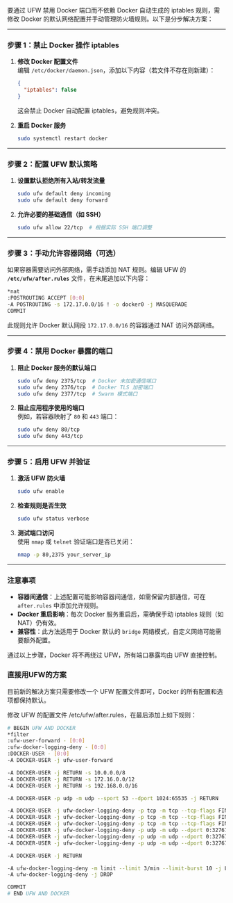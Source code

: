 

要通过 UFW 禁用 Docker 端口而不依赖 Docker 自动生成的 iptables 规则，需修改 Docker 的默认网络配置并手动管理防火墙规则。以下是分步解决方案：

---

### **步骤 1：禁止 Docker 操作 iptables**
1. **修改 Docker 配置文件**  
   编辑 `/etc/docker/daemon.json`，添加以下内容（若文件不存在则新建）：
   ```json
   {
     "iptables": false
   }
   ```
   这会禁止 Docker 自动配置 iptables，避免规则冲突。

2. **重启 Docker 服务**  
   ```bash
   sudo systemctl restart docker
   ```

---

### **步骤 2：配置 UFW 默认策略**
1. **设置默认拒绝所有入站/转发流量**  
   ```bash
   sudo ufw default deny incoming
   sudo ufw default deny forward
   ```

2. **允许必要的基础通信（如 SSH）**  
   ```bash
   sudo ufw allow 22/tcp  # 根据实际 SSH 端口调整
   ```

---

### **步骤 3：手动允许容器网络（可选）**
如果容器需要访问外部网络，需手动添加 NAT 规则。编辑 UFW 的 **`/etc/ufw/after.rules`** 文件，在末尾追加以下内容：
```bash
*nat
:POSTROUTING ACCEPT [0:0]
-A POSTROUTING -s 172.17.0.0/16 ! -o docker0 -j MASQUERADE
COMMIT
```
此规则允许 Docker 默认网段 `172.17.0.0/16` 的容器通过 NAT 访问外部网络。

---

### **步骤 4：禁用 Docker 暴露的端口**
1. **阻止 Docker 服务的默认端口**  
   ```bash
   sudo ufw deny 2375/tcp  # Docker 未加密通信端口
   sudo ufw deny 2376/tcp  # Docker TLS 加密端口
   sudo ufw deny 2377/tcp  # Swarm 模式端口
   ```

2. **阻止应用程序使用的端口**  
   例如，若容器映射了 `80` 和 `443` 端口：
   ```bash
   sudo ufw deny 80/tcp
   sudo ufw deny 443/tcp
   ```

---

### **步骤 5：启用 UFW 并验证**
1. **激活 UFW 防火墙**  
   ```bash
   sudo ufw enable
   ```

2. **检查规则是否生效**  
   ```bash
   sudo ufw status verbose
   ```

3. **测试端口访问**  
   使用 `nmap` 或 `telnet` 验证端口是否已关闭：
   ```bash
   nmap -p 80,2375 your_server_ip
   ```

---

### **注意事项**
- **容器间通信**：上述配置可能影响容器间通信，如需保留内部通信，可在 `after.rules` 中添加允许规则。
- **Docker 重启影响**：每次 Docker 服务重启后，需确保手动 iptables 规则（如 NAT）仍有效。
- **兼容性**：此方法适用于 Docker 默认的 `bridge` 网络模式，自定义网络可能需要额外配置。

通过以上步骤，Docker 将不再绕过 UFW，所有端口暴露均由 UFW 直接控制。


### 直接用UFW的方案
目前新的解决方案只需要修改一个 UFW 配置文件即可，Docker 的所有配置和选项都保持默认。

修改 UFW 的配置文件 /etc/ufw/after.rules，在最后添加上如下规则：
```bash
# BEGIN UFW AND DOCKER
*filter
:ufw-user-forward - [0:0]
:ufw-docker-logging-deny - [0:0]
:DOCKER-USER - [0:0]
-A DOCKER-USER -j ufw-user-forward

-A DOCKER-USER -j RETURN -s 10.0.0.0/8
-A DOCKER-USER -j RETURN -s 172.16.0.0/12
-A DOCKER-USER -j RETURN -s 192.168.0.0/16

-A DOCKER-USER -p udp -m udp --sport 53 --dport 1024:65535 -j RETURN

-A DOCKER-USER -j ufw-docker-logging-deny -p tcp -m tcp --tcp-flags FIN,SYN,RST,ACK SYN -d 192.168.0.0/16
-A DOCKER-USER -j ufw-docker-logging-deny -p tcp -m tcp --tcp-flags FIN,SYN,RST,ACK SYN -d 10.0.0.0/8
-A DOCKER-USER -j ufw-docker-logging-deny -p tcp -m tcp --tcp-flags FIN,SYN,RST,ACK SYN -d 172.16.0.0/12
-A DOCKER-USER -j ufw-docker-logging-deny -p udp -m udp --dport 0:32767 -d 192.168.0.0/16
-A DOCKER-USER -j ufw-docker-logging-deny -p udp -m udp --dport 0:32767 -d 10.0.0.0/8
-A DOCKER-USER -j ufw-docker-logging-deny -p udp -m udp --dport 0:32767 -d 172.16.0.0/12

-A DOCKER-USER -j RETURN

-A ufw-docker-logging-deny -m limit --limit 3/min --limit-burst 10 -j LOG --log-prefix "[UFW DOCKER BLOCK] "
-A ufw-docker-logging-deny -j DROP

COMMIT
# END UFW AND DOCKER
```
